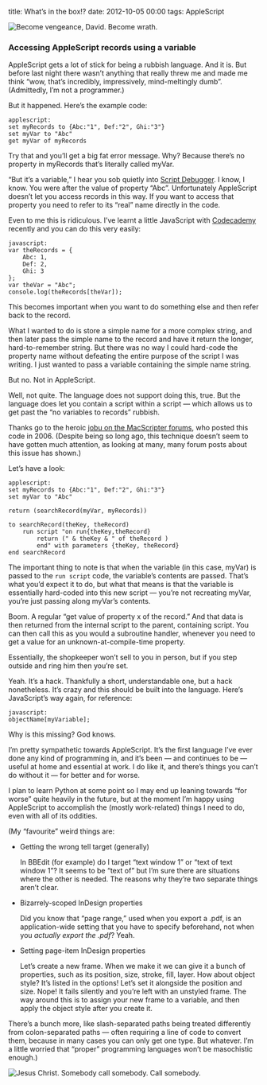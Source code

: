 title: What’s in the box!?
date: 2012-10-05 00:00
tags: AppleScript

<p class="full-width"><img src="http://f.cl.ly/items/1H130B292f363D1h442Z/SevenBox.jpg" alt="Become vengeance, David. Become wrath."></p>

### Accessing AppleScript records using a variable

AppleScript gets a lot of stick for being a rubbish language. And it is. But before last night there wasn’t anything that really threw me and made me think “wow, that’s incredibly, impressively, mind-meltingly dumb”. (Admittedly, I’m not a programmer.)

But it happened. Here’s the example code:

    applescript:
    set myRecords to {Abc:"1", Def:"2", Ghi:"3"}
    set myVar to "Abc"
    get myVar of myRecords

Try that and you’ll get a big fat error message. Why? Because there’s no property in myRecords that’s literally called myVar.

“But it’s a variable,” I hear you sob quietly into [Script Debugger][SD]. I know, I know. You were after the value of property “Abc”. Unfortunately AppleScript doesn’t let you access records in this way. If you want to access that property you need to refer to its “real” name directly in the code.

[SD]: http://www.latenightsw.com

Even to me this is ridiculous. I’ve learnt a little JavaScript with [Codecademy][] recently and you can do this very easily:

    javascript:
    var theRecords = {
        Abc: 1,
        Def: 2,
        Ghi: 3
    };
    var theVar = "Abc";
    console.log(theRecords[theVar]);

[Codecademy]:   http://www.codecademy.com/

This becomes important when you want to do something else and then refer back to the record.

What I wanted to do is store a simple name for a more complex string, and then later pass the simple name to the record and have it return the longer, hard-to-remember string. But there was no way I could hard-code the property name without defeating the entire purpose of the script I was writing. I just wanted to pass a variable containing the simple name string.

But no. Not in AppleScript.

Well, not quite. The language does not support doing this, true. But the language does let you contain a script within a script — which allows us to get past the “no variables to records” rubbish.

Thanks go to the heroic [jobu on the MacScripter forums][ms], who posted this code in 2006. (Despite being so long ago, this technique doesn’t seem to have gotten much attention, as looking at many, many forum posts about this issue has shown.)

[ms]: http://macscripter.net/viewtopic.php?pid=64151#p64151

Let’s have a look:

    applescript:
    set myRecords to {Abc:"1", Def:"2", Ghi:"3"}
    set myVar to "Abc"

    return (searchRecord(myVar, myRecords))

    to searchRecord(theKey, theRecord)
        run script "on run{theKey,theRecord}
            return (" & theKey & " of theRecord )
            end" with parameters {theKey, theRecord}
    end searchRecord

The important thing to note is that when the variable (in this case, myVar) is passed to the `run script` code, the variable’s contents are passed. That’s what you’d expect it to do, but what that means is that the variable is essentially hard-coded into this new script — you’re not recreating myVar, you’re just passing along myVar’s contents.

Boom. A regular “get value of property x of the record.” And that data is then returned from the internal script to the parent, containing script. You can then call this as you would a subroutine handler, whenever you need to get a value for an unknown-at-compile-time property.

Essentially, the shopkeeper won’t sell to you in person, but if you step outside and ring him then you’re set.

Yeah. It’s a hack. Thankfully a short, understandable one, but a hack nonetheless. It’s crazy and this should be built into the language. Here’s JavaScript’s way again, for reference:

    javascript:
    objectName[myVariable];

Why is this missing? God knows.

I’m pretty sympathetic towards AppleScript. It’s the first language I’ve ever done any kind of programming in, and it’s been — and continues to be — useful at home and essential at work. I do like it, and there’s things you can’t do without it — for better and for worse.

I plan to learn Python at some point so I may end up leaning towards “for worse” quite heavily in the future, but at the moment I’m happy using AppleScript to accomplish the (mostly work-related) things I need to do, even with all of its oddities.

(My “favourite” weird things are:

<ul>
    <li>
        <p>Getting the wrong tell target (generally)</p>
        <p>In BBEdit (for example) do I target “text window 1” or “text of text window 1”? It seems to be “text of” but I’m sure there are situations where the other is needed. The reasons why they’re two separate things aren’t clear.</p>
    </li>
    <li>
        <p>Bizarrely-scoped InDesign properties</p>
        <p>Did you know that “page range,” used when you export a .pdf, is an application-wide setting that you have to specify beforehand, not when you <em>actually export the .pdf</em>? Yeah.</p>
    </li>
    <li>
        <p>Setting page-item InDesign properties</p>
        <p>Let’s create a new frame. When we make it we can give it a bunch of properties, such as its position, size, stroke, fill, layer. How about object style? It’s listed in the options! Let’s set it alongside the position and size. Nope! It fails silently and you’re left with an unstyled frame. The way around this is to assign your new frame to a variable, and then apply the object style after you create it.</p>
    </li>
</ul>


There’s a bunch more, like slash-separated paths being treated differently from colon-separated paths — often requiring a line of code to convert them, because in many cases you can only get one type. But whatever. I’m a little worried that “proper” programming languages won’t be masochistic enough.)

<p class="full-width"><img src="http://f.cl.ly/items/232I3S0E2H2V3k3v143q/SevenEnd.jpg" alt="Jesus Christ. Somebody call somebody. Call somebody."></p>
